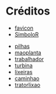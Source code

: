 <h1>Créditos</h1>
<ul>
<li><a href="https://pt.vecteezy.com/arte-vetorial/571405-icone-de-reciclagem" target="_blank">favicon</a>
<li><a href="https://it.vecteezy.com/free-png-it/riciclare" target="_blank">SimboloR</a></p>
<li><a href="https://www.pexels.com/pt-br/pt-br/foto/foto-de-close-up-de-baterias-698485/" target="_blank">pilhas</a>
<li><a href="https://www.pexels.com/pt-br/foto/botanico-botanica-crescimento-aumento-7538368/" target="_blank">maoplanta</a>
<li><a href="https://www.istockphoto.com/br/foto/retrato-de-inteligente-asi%C3%A1tica-engenheiro-inspetor-m%C3%A3o-segurar-papel-gr%C3%A1fico-gm1252339421-365510338" target="_blank">trabalhador</a>
<li><a href="https://www.pexels.com/pt-br/foto/moinho-de-vento-branco-em-campo-de-grama-414928" target="_blank">turbina</a>
<li><a href="https://www.salaire-minimum.com/salaires/bareme-salaires-activites-dechet-2022" target="_blank">lixeiras</a>
<li><a href="https://www.pexels.com/pt-br/foto/cidade-meio-urbano-meio-ambiente-natureza-11115604/" target="_blank">caminhao</a>
<li><a href="https://www.pexels.com/pt-br/foto/drone-shot-de-landfill-3186574/" target="_blank">tratorlixao</a>
</ul>
